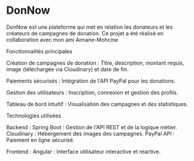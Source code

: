 # DonNow
DonNow est une plateforme qui met en relation les donateurs et les créateurs de campagnes de donation. Ce projet a été réalisé en collaboration avec mon ami Aimane-Mohcine 

  Fonctionnalités principales
  
Création de campagnes de donation :
        Titre, description, montant requis, image (téléchargée via Cloudinary) et date de fin.
        
Paiements sécurisés :
        Intégration de l'API PayPal pour les donations.

Gestion des utilisateurs :
        Inscription, connexion et gestion des profils.
        
Tableau de bord intuitif :
        Visualisation des campagnes et des statistiques.
        
  Technologies utilisées
  
Backend :
    Spring Boot : Gestion de l'API REST et de la logique métier.
    Cloudinary : Hébergement des images des campagnes.
    PayPal API : Paiement en ligne sécurisé.
    
Frontend :
Angular : Interface utilisateur interactive et réactive.
